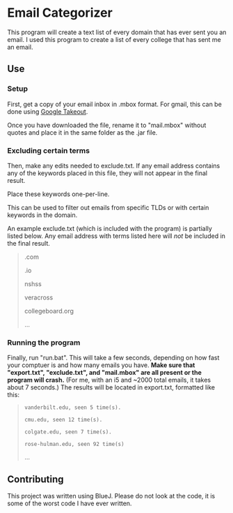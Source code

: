 # Email Categorizer

This program will create a text list of every domain that has ever sent you an email. I used this program to create a list of every college that has sent me an email.

## Use

### Setup
First, get a copy of your email inbox in .mbox format. For gmail, this can be done using [Google Takeout](https://takeout.google.com/settings/takeout).

Once you have downloaded the file, rename it to "mail.mbox" without quotes and place it in the same folder as the .jar file.

### Excluding certain terms
Then, make any edits needed to exclude.txt. If any email address contains any of the keywords placed in this file, they will not appear in the final result.

Place these keywords one-per-line.

This can be used to filter out emails from specific TLDs or with certain keywords in the domain.

An example exclude.txt (which is included with the program) is partially listed below. Any email address with terms listed here will *not* be included in the final result.

>.com
>
>.io
>
>nshss
>
>veracross
>
>collegeboard.org
>
>...

### Running the program
Finally, run "run.bat". This will take a few seconds, depending on how fast your comptuer is and how many emails you have. **Make sure that "export.txt", "exclude.txt", and "mail.mbox" are all present or the program will crash.** (For me, with an i5 and ~2000 total emails, it takes about 7 seconds.) The results will be located in export.txt, formatted like this:
>`vanderbilt.edu, seen 5 time(s).`
>
>`cmu.edu, seen 12 time(s).`
>
>`colgate.edu, seen 7 time(s).`
>
>`rose-hulman.edu, seen 92 time(s)`
>
>...

## Contributing
This project was written using BlueJ. Please do not look at the code, it is some of the worst code I have ever written.